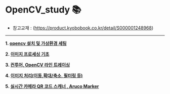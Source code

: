 # OpenCV_study 📚

- 참고교재 : (https://product.kyobobook.co.kr/detail/S000001248968)

---

**1. [opencv 설치 및 가상환경 세팅](https://github.com/hoyeondev/TIL/blob/main/OpenCV/study/250728.md)**

**2. [이미지 프로세싱 기초](https://github.com/hoyeondev/opencv_02)**

**3. [컨투어, OpenCV 라인 트레이싱](https://github.com/hoyeondev/opencv_tutorial/tree/main/opencv_03)**

**4. [이미지 처리(이동,확대/축소, 필터링 등)](https://github.com/hoyeondev/opencv_tutorial/tree/main/opencv_04)**

**5. [실시간 카메라 QR 코드 스캐너 , Aruco Marker](https://github.com/hoyeondev/opencv_tutorial/tree/main/opencv_05)**
